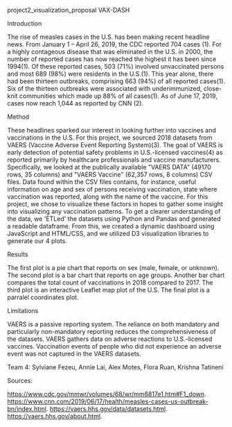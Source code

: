 project2_visualization_proposal
VAX-DASH

Introduction

The rise of measles cases in the U.S. has been making recent headline news. From January 1 – April 26, 2019, the CDC reported 704 cases (1). For a highly contageous disease that was eliminated in the U.S. in 2000, the number of reported cases has now reached the highest it has been since 1994(1). Of these reported cases, 503 (71%) involved unvaccinated persons and most 689 (98%) were residents in the U.S.(1). This year alone, there had been thirteen outbreaks, comprising 663 (94%) of all reported cases(1). Six of the thirteen outbreaks were associated with underimmunized, close-knit communities which made up 88% of all cases(1). As of June 17, 2019, cases now reach 1,044 as reported by CNN (2).

Method

These headlines sparked our interest in looking further into vaccines and vaccinations in the U.S. For this project, we sourced 2018 datasets from VAERS (Vaccine Adverse Event Reporting System)(3). The goal of VAERS is early detection of potential safety problems in U.S.-licensed vaccines(4) as reported primarily by healthcare professionals and vaccine manufacturers. Specifically, we looked at the publically available "VAERS DATA" (49170 rows, 35 columns) and "VAERS Vaccine" (62,357 rows, 8 columns) CSV files. Data found within the CSV files contains, for instance, useful information on age and sex of persons receiving vaccination, state where vaccination was reported, along with the name of the vaccine. For this project, we chose to visualize these factors in hopes to gather some insight into visualizing any vaccination patterns. To get a clearer understanding of the data, we 'ETLed' the datasets using Python and Pandas and generated a readable dataframe. From this, we created a dynamic dashboard using JavaScript and HTML/CSS, and we utilized D3 visualization libraries to generate our 4 plots.

Results

The first plot is a pie chart that reports on sex (male, female, or unknown). The second plot is a bar chart that reports on age groups. Another bar chart compares the total count of vaccinations in 2018 compared to 2017. The third plot is an interactive Leaflet map plot of the U.S. The final plot is a parralel coordinates plot.

Limitations

VAERS is a passive reporting system. The reliance on both mandatory and particularly non-mandatory reporting reduces the comprehensiveness of the datasets. VAERS gathers data on adverse reactions to U.S.-licensed vaccines. Vaccination events of people who did not experience an adverse event was not captured in the VAERS datasets.

Team 4: Sylviane Fezeu, Annie Lai, Alex Motes, Flora Ruan, Krishna Tatineni

Sources:

https://www.cdc.gov/mmwr/volumes/68/wr/mm6817e1.htm#F1_down.
https://www.cnn.com/2019/06/17/health/measles-cases-us-outbreak-bn/index.html.
https://vaers.hhs.gov/data/datasets.html.
https://vaers.hhs.gov/about.html.
